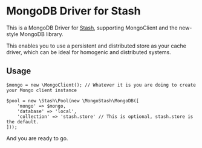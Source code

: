 # MongoDB Driver for Stash 

This is a MongoDB Driver for [Stash](https://github.com/tedious/Stash), supporting MongoClient and the new-style MongoDB library.

This enables you to use a persistent and distributed store as your cache driver, which can be ideal for homogenic and distributed systems.

## Usage

    $mongo = new \MongoClient(); // Whatever it is you are doing to create your Mongo client instance
    
    $pool = new \Stash\Pool(new \MongoStash\MongoDB([
        'mongo' => $mongo,
        'database' => 'local',
        'collection' => 'stash.store' // This is optional, stash.store is the default.
    ]));
    
And you are ready to go.